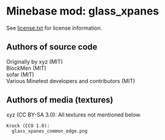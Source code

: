 Minebase mod: glass_xpanes
==========================
See [license.txt](./license.txt) for license information.

Authors of source code
----------------------
Originally by xyz (MIT)  
BlockMen (MIT)  
sofar (MIT)  
Various Minetest developers and contributors (MIT)

Authors of media (textures)
---------------------------
xyz (CC BY-SA 3.0):
  All textures not mentioned below.

```txt
Krock (CC0 1.0):
  glass_xpanes_common_edge.png
```
